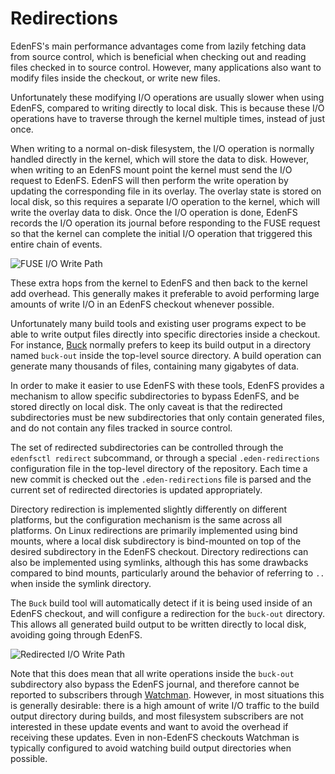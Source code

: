 # Redirections

EdenFS's main performance advantages come from lazily fetching data from source
control, which is beneficial when checking out and reading files checked in to
source control. However, many applications also want to modify files inside the
checkout, or write new files.

Unfortunately these modifying I/O operations are usually slower when using
EdenFS, compared to writing directly to local disk. This is because these I/O
operations have to traverse through the kernel multiple times, instead of just
once.

When writing to a normal on-disk filesystem, the I/O operation is normally
handled directly in the kernel, which will store the data to disk. However, when
writing to an EdenFS mount point the kernel must send the I/O request to EdenFS.
EdenFS will then perform the write operation by updating the corresponding file
in its overlay. The overlay state is stored on local disk, so this requires a
separate I/O operation to the kernel, which will write the overlay data to disk.
Once the I/O operation is done, EdenFS records the I/O operation its journal
before responding to the FUSE request so that the kernel can complete the
initial I/O operation that triggered this entire chain of events.

![FUSE I/O Write Path](img/edenfs_fuse_writes.svg)

These extra hops from the kernel to EdenFS and then back to the kernel add
overhead. This generally makes it preferable to avoid performing large amounts
of write I/O in an EdenFS checkout whenever possible.

Unfortunately many build tools and existing user programs expect to be able to
write output files directly into specific directories inside a checkout. For
instance, [Buck](https://buck.build/) normally prefers to keep its build output
in a directory named `buck-out` inside the top-level source directory. A build
operation can generate many thousands of files, containing many gigabytes of
data.

In order to make it easier to use EdenFS with these tools, EdenFS provides a
mechanism to allow specific subdirectories to bypass EdenFS, and be stored
directly on local disk. The only caveat is that the redirected subdirectories
must be new subdirectories that only contain generated files, and do not contain
any files tracked in source control.

The set of redirected subdirectories can be controlled through the
`edenfsctl redirect` subcommand, or through a special `.eden-redirections`
configuration file in the top-level directory of the repository. Each time a new
commit is checked out the `.eden-redirections` file is parsed and the current
set of redirected directories is updated appropriately.

Directory redirection is implemented slightly differently on different
platforms, but the configuration mechanism is the same across all platforms. On
Linux redirections are primarily implemented using bind mounts, where a local
disk subdirectory is bind-mounted on top of the desired subdirectory in the
EdenFS checkout. Directory redirections can also be implemented using symlinks,
although this has some drawbacks compared to bind mounts, particularly around
the behavior of referring to `..` when inside the symlink directory.

The `Buck` build tool will automatically detect if it is being used inside of an
EdenFS checkout, and will configure a redirection for the `buck-out` directory.
This allows all generated build output to be written directly to local disk,
avoiding going through EdenFS.

![Redirected I/O Write Path](img/write_redirection.svg)

Note that this does mean that all write operations inside the `buck-out`
subdirectory also bypass the EdenFS journal, and therefore cannot be reported to
subscribers through [Watchman](https://facebook.github.io/watchman/). However,
in most situations this is generally desirable: there is a high amount of write
I/O traffic to the build output directory during builds, and most filesystem
subscribers are not interested in these update events and want to avoid the
overhead if receiving these updates. Even in non-EdenFS checkouts Watchman is
typically configured to avoid watching build output directories when possible.
